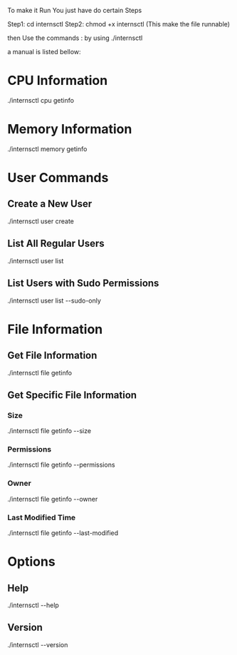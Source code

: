 To make it Run You just have do certain Steps

Step1: cd internsctl
Step2: chmod +x internsctl (This make the file runnable)

then Use the commands : by using ./internsctl 

a manual is listed bellow:


# CPU Information
./internsctl cpu getinfo

# Memory Information
./internsctl memory getinfo

# User Commands
## Create a New User
./internsctl user create <username>
## List All Regular Users
./internsctl user list
## List Users with Sudo Permissions
./internsctl user list --sudo-only

# File Information
## Get File Information
./internsctl file getinfo <file-name>
## Get Specific File Information
### Size
./internsctl file getinfo --size <file-name>
### Permissions
./internsctl file getinfo --permissions <file-name>
### Owner
./internsctl file getinfo --owner <file-name>
### Last Modified Time
./internsctl file getinfo --last-modified <file-name>

# Options
## Help
./internsctl --help

## Version
./internsctl --version


